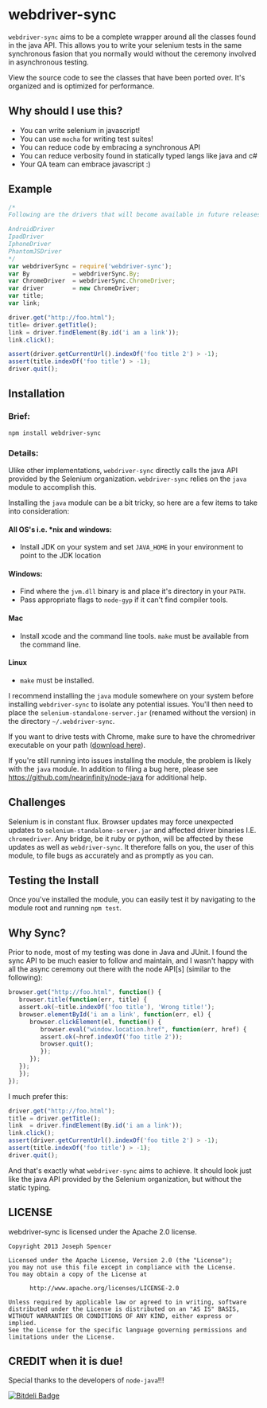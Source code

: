 # webdriver-sync

`webdriver-sync` aims to be a complete wrapper around all the classes found in the java API.
This allows you to write your selenium tests in the same synchronous fasion that
you normally would without the ceremony involved in asynchronous testing.

View the source code to see the classes that have been ported over.  It's organized and is optimized for performance.

## Why should I use this?

* You can write selenium in javascript!
* You can use `mocha` for writing test suites!
* You can reduce code by embracing a synchronous API
* You can reduce verbosity found in statically typed langs like java and c#
* Your QA team can embrace javascript :)

## Example

````javascript
/*
Following are the drivers that will become available in future releases:

AndroidDriver
IpadDriver
IphoneDriver
PhantomJSDriver
*/
var webdriverSync = require('webdriver-sync');
var By            = webdriverSync.By;
var ChromeDriver  = webdriverSync.ChromeDriver;
var driver        = new ChromeDriver;
var title;
var link;

driver.get("http://foo.html");
title= driver.getTitle();
link = driver.findElement(By.id('i am a link'));
link.click();

assert(driver.getCurrentUrl().indexOf('foo title 2') > -1);
assert(title.indexOf('foo title') > -1);
driver.quit();
````

## Installation
### Brief:

`npm install webdriver-sync`

### Details:

Ulike other implementations, `webdriver-sync` directly calls the java API
provided by the Selenium organization.  `webdriver-sync` relies on the `java` module
to accomplish this.

Installing the `java` module can be a bit tricky, so here are a few items to take into consideration:

#### All OS's i.e. *nix and windows:
* Install JDK on your system and set `JAVA_HOME` in your environment to point to the JDK location

#### Windows:
* Find where the `jvm.dll` binary is and place it's directory in your `PATH`.
* Pass appropriate flags to `node-gyp` if it can't find compiler tools.

#### Mac
* Install xcode and the command line tools.  `make` must be available from the command line.

#### Linux
* `make` must be installed.

I recommend installing the `java` module somewhere on your system before installing
`webdriver-sync` to isolate any potential issues.  You'll then need
to place the `selenium-standalone-server.jar` (renamed without the version) in the directory `~/.webdriver-sync`.

If you want to drive tests with Chrome, make sure to have the chromedriver executable on your path ([download here](http://chromedriver.storage.googleapis.com/index.html)).

If you're still running into issues installing the module, the problem is likely with the `java`
module.  In addition to filing a bug here, please see https://github.com/nearinfinity/node-java
for additional help.

## Challenges
Selenium is in constant flux.  Browser updates may force unexpected updates
to `selenium-standalone-server.jar` and affected driver binaries I.E. `chromedriver`.  Any bridge, be it ruby
or python, will be affected by these updates as well as `webdriver-sync`.  It therefore falls on you, the 
user of this module, to file bugs as accurately and as promptly as you can.

## Testing the Install

Once you've installed the module, you can easily test it by navigating to the
module root and running `npm test`.

## Why Sync?

Prior to node, most of my testing was done in Java and JUnit.  I found the sync
API to be much easier to follow and maintain, and I wasn't happy with all the
async ceremony out there with the node API[s] (similar to the following):

``````javascript
browser.get("http://foo.html", function() {
   browser.title(function(err, title) {
   assert.ok(~title.indexOf('foo title'), 'Wrong title!');
   browser.elementById('i am a link', function(err, el) {
      browser.clickElement(el, function() {
         browser.eval("window.location.href", function(err, href) {
         assert.ok(~href.indexOf('foo title 2'));
         browser.quit();
         });
      });
   });
   });
});
``````

I much prefer this:

``````javascript
driver.get("http://foo.html");
title = driver.getTitle();
link  = driver.findElement(By.id('i am a link'));
link.click();
assert(driver.getCurrentUrl().indexOf('foo title 2') > -1);
assert(title.indexOf('foo title') > -1);
driver.quit();
``````

And that's exactly what `webdriver-sync` aims to achieve.  It should look just
like the java API provided by the Selenium organization, but without the static typing.


## LICENSE

webdriver-sync is licensed under the Apache 2.0 license.

``````
Copyright 2013 Joseph Spencer

Licensed under the Apache License, Version 2.0 (the "License");
you may not use this file except in compliance with the License.
You may obtain a copy of the License at

      http://www.apache.org/licenses/LICENSE-2.0

Unless required by applicable law or agreed to in writing, software
distributed under the License is distributed on an "AS IS" BASIS,
WITHOUT WARRANTIES OR CONDITIONS OF ANY KIND, either express or implied.
See the License for the specific language governing permissions and
limitations under the License.
``````

## CREDIT when it is due!

Special thanks to the developers of `node-java`!!!


[![Bitdeli Badge](https://d2weczhvl823v0.cloudfront.net/jsdevel/webdriver-sync/trend.png)](https://bitdeli.com/free "Bitdeli Badge")

